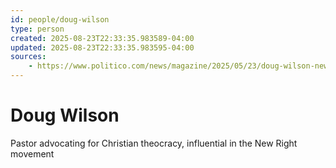```yaml
---
id: people/doug-wilson
type: person
created: 2025-08-23T22:33:35.983589-04:00
updated: 2025-08-23T22:33:35.983595-04:00
sources:
    - https://www.politico.com/news/magazine/2025/05/23/doug-wilson-new-right-pastor-hegseth-trump-officials-00355376
---
```


# Doug Wilson


Pastor advocating for Christian theocracy, influential in the New Right movement



